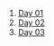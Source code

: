 1. [Day 01](https://d08.hackpad.com/Day-01-Drupal-Fundamental-JMNUfd4itXl)
2. [Day 02](https://d08.hackpad.com/Day-02-Drupal-fundamental-0ACAjhg3vId)
3. [Day 03](https://d08.hackpad.com/Day-03-Drupal-fundamental-b4nm9dGta2I)

